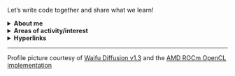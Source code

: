 Let’s write code together and share what we learn!

<details>

<summary><b>About me</b></summary>

I’m an independent software developer who seeks to cultivate:

- Creativity, continuous improvement, integrity, transparency and objectivity
- Great developer experiences and communities
- Software that is correct, reliable, robust, secure and easy to use and work on

My work in the open source world is totally voluntary. I declare no conflicts of interest.

If you’ve reached out to me privately or in one of the repositories I own, please allow me up to 1 week to respond before following up.

</details>

<details>

<summary><b>Areas of activity/interest</b></summary>

- Low-level programming
- System design and the reduction of complexity
- Development and security operations
- System administration
- Technical and scientific writing
- Graphic design and typesetting

</details>

<details>

<summary><b>Hyperlinks</b></summary>

- [Ryoko’s Tech Stack] — curated lists of technologies I am using or have used

</details>

---

Profile picture courtesy of [Waifu Diffusion v1.3] and the [AMD ROCm OpenCL implementation]

[Ryoko’s Tech Stack]: https://gist.github.com/ok-ryoko/84a9a7a7c1a82b6ba30016db91f78c9f
[Waifu Diffusion v1.3]: https://huggingface.co/hakurei/waifu-diffusion-v1-3
[AMD ROCm OpenCL implementation]: https://rocmdocs.amd.com/en/latest/Programming_Guides/Opencl-programming-guide.html#amd-rocm-implementation
